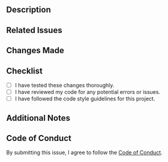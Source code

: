 ## Description

<!-- Provide a brief description of the changes being made in this pull request. -->

## Related Issues

<!-- List any related issues or pull requests that are being resolved or addressed by this pull request.

Example:
Closes #issue_number

Replace issue_number with the issue number to mark it -->

## Changes Made

<!-- Describe the changes that were made in this pull request. Be as detailed as possible. -->

## Checklist

<!-- Please check off the following items before submitting your pull request: 

Example:
- [x] I have checked this box

Simply put an "x" between the brackets like here to check it -->

- [ ] I have tested these changes thoroughly.
- [ ] I have reviewed my code for any potential errors or issues.
- [ ] I have followed the code style guidelines for this project.

## Additional Notes

<!-- Provide any additional information or notes that may be helpful in reviewing this pull request. -->

## Code of Conduct

By submitting this issue, I agree to follow the [Code of Conduct](https://github.com/RyanLua/Satchel?tab=coc-ov-file).

